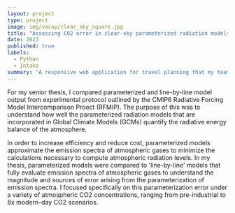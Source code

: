 ```yaml
---
layout: project
type: project
image: img/vacay/clear_sky_square.jpg
title: "Assessing CO2 error in clear-sky parameterized radiation models"
date: 2023
published: true
labels:
  - Python
  - Intake
summary: "A responsive web application for travel planning that my team developed in ICS 415."
---
```


For my senior thesis, I compared parameterized and line-by-line model output from experimental protocol outlined by the CMIP6 Radiative Forcing Model Intercomparison Proect (RFMIP). The purpose of this was to understand how well the parameterized radiation models that are incorporated in Global Climate Models (GCMs) quantify the radiative energy balance of the atmosphere. 

In order to increase efficiency and reduce cost, parameterized models approximate the emission spectra of atmospheric gases to minimize the calculations necessary to compute atmospheric radiation levels. In my thesis, parameterized models were compared to 'line-by-line' models that fully evaluate emission spectra of atmospheric gases to understand the magnitude and sources of error arising from the parameterization of emission spectra. I focused specifically on this parameterization error under a variety of atmospheric CO2 concentrations, ranging from pre-industrial to 8x modern-day CO2 scenarios.
